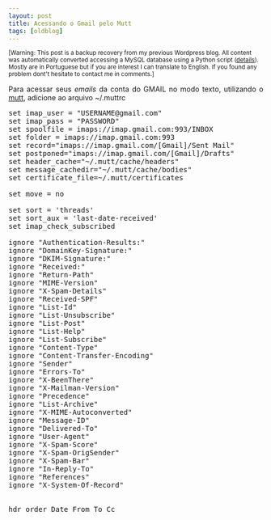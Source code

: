 ```yaml
---
layout: post
title: Acessando o Gmail pelo Mutt
tags: [oldblog]
---
```


<small>[Warning: This post is a backup recovery from my previous Wordpress blog. All content was automatically converted accessing a MySQL database using a Python script (<a href="http://maluta.github.io/blog/convert-wordpress-to-jekyll/">details</a>). Mostly are in Portuguese but if you are interest I can translate to English. If you found any problem dont't hesitate to contact me in comments.]</small>



<p style="text-align: justify;">Para acessar seus <em>emails</em> da conta do GMAIL no modo texto, utilizando o <a title="mutt website" href="http://www.mutt.org/" target="_blank">mutt</a>, adicione ao arquivo ~/.muttrc</p>

<pre style="text-align: justify;">
set imap_user = "USERNAME@gmail.com"
set imap_pass = "PASSWORD"
set spoolfile = imaps://imap.gmail.com:993/INBOX
set folder = imaps://imap.gmail.com:993
set record="imaps://imap.gmail.com/[Gmail]/Sent Mail"
set postponed="imaps://imap.gmail.com/[Gmail]/Drafts"
set header_cache="~/.mutt/cache/headers"
set message_cachedir="~/.mutt/cache/bodies"
set certificate_file=~/.mutt/certificates

set move = no

set sort = 'threads'
set sort_aux = 'last-date-received'
set imap_check_subscribed

ignore "Authentication-Results:"
ignore "DomainKey-Signature:"
ignore "DKIM-Signature:"
ignore "Received:"
ignore "Return-Path"
ignore "MIME-Version"
ignore "X-Spam-Details"
ignore "Received-SPF"
ignore "List-Id"
ignore "List-Unsubscribe"
ignore "List-Post"
ignore "List-Help"
ignore "List-Subscribe"
ignore "Content-Type"
ignore "Content-Transfer-Encoding"
ignore "Sender"
ignore "Errors-To"
ignore "X-BeenThere"
ignore "X-Mailman-Version"
ignore "Precedence"
ignore "List-Archive"
ignore "X-MIME-Autoconverted"
ignore "Message-ID"
ignore "Delivered-To"
ignore "User-Agent"
ignore "X-Spam-Score"
ignore "X-Spam-OrigSender"
ignore "X-Spam-Bar"
ignore "In-Reply-To"
ignore "References"
ignore "X-System-Of-Record"


hdr_order Date From To Cc
</pre>